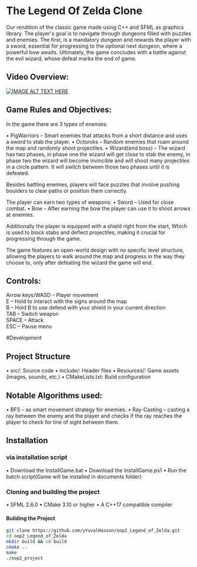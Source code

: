 # The Legend Of Zelda Clone
Our rendition of the classic game made using C++ and SFML as graphics library.  The player's goal is to navigate through dungeons filled with puzzles and enemies. The first, is a mandatory dungeon and rewards the player with a sword, essential for progressing to the optional next dungeon, where a powerful bow awaits. Ultimately, the game concludes with a battle against the evil wizard, whose defeat marks the end of game.

## Video Overview:
[![IMAGE ALT TEXT HERE](https://img.youtube.com/vi/jM9-a42St-8/0.jpg)](https://www.youtube.com/watch?v=jM9-a42St-8)

## Game Rules and Objectives:
In the game there are 3 types of enemies:

•	PigWarriors – Smart enemies that attacks from a short distance and uses a sword to stab the player.
•	Octoroks – Random enemies that roam around the map and randomly shoot projectiles.
•	Wizard(end boss) – The wizard has two phases, in phase one the wizard will get close to stab the enemy, in phase two the wizard will become invincible and will shoot many projectiles in a circle pattern. It will switch between those two phases until it is defeated.

Besides battling enemies, players will face puzzles that involve pushing boulders to clear paths or position them correctly.

The player can earn two types of weapons:
•	Sword – Used for close combat.
•	Bow – After earning the bow the player can use it to shoot arrows at enemies.

Additionally the player is equipped with a shield right from the start,
Which is used to block stabs and deflect projectiles, making it crucial for progressing through the game.

The game features an open-world design with no specific level structure, allowing the players to walk around the map and progress in the way they choose to, only after defeating the wizard the game will end.

## Controls:
Arrow keys/WASD – Player movement  
E – Hold to interact with the signs around the map  
B – Hold B to use defend with your shield in your current direction  
TAB – Switch weapon  
SPACE – Attack  
ESC – Pause menu

#Development
## Project Structure
•	src/: Source code
•	include/: Header files
•	Resources/: Game assets (images, sounds, etc.)
•	CMakeLists.txt: Build configuration

## Notable Algorithms used:
•	BFS – as smart movement strategy for enemies.
•	Ray-Casting – casting a ray between the enemy and the player and checks if the ray reaches the player to check for line of sight between them.

## Installation
### via installation script
•	Download the InstallGame.bat
•	Download the InstallGame.ps1
•	Run the batch script(Game will be installed in documents folder)

### Cloning and building the project
•	SFML 2.6.0
•	CMake 3.10 or higher
•	A C++17 compatible compiler

#### Building the Project
```sh
git clone https://github.com/yYuvalHasson/oop2_Legend_of_Zelda.git
cd oop2_Legend_of_Zelda
mkdir build && cd build
cmake ..
make
./oop2_project
